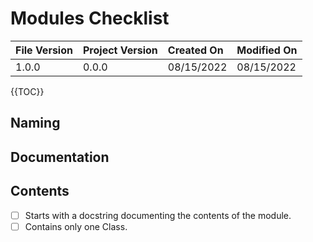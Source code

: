 # Modules Checklist

| File Version | Project Version | Created On | Modified On |
|:--|:--|:--|:--|
| 1.0.0 | 0.0.0 | 08/15/2022 | 08/15/2022

{{TOC}}

## Naming

## Documentation

## Contents
* [ ] Starts with a docstring documenting the contents of the module.
* [ ] Contains only one Class.